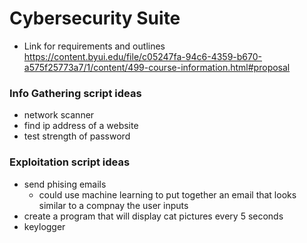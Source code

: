 
# Cybersecurity Suite

- Link for requirements and outlines
https://content.byui.edu/file/c05247fa-94c6-4359-b670-a575f25773a7/1/content/499-course-information.html#proposal

### Info Gathering script ideas
- network scanner
- find ip address of a website
- test strength of password

### Exploitation script ideas
- send phising emails
    - could use machine learning to put together an email that looks similar to a compnay the user inputs
- create a program that will display cat pictures every 5 seconds
- keylogger
